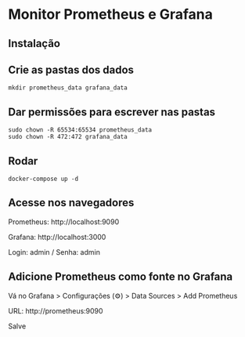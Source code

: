 # Monitor Prometheus e Grafana

## Instalação
## Crie as pastas dos dados
```
mkdir prometheus_data grafana_data
```

## Dar permissões para escrever nas pastas
```
sudo chown -R 65534:65534 prometheus_data
sudo chown -R 472:472 grafana_data
```

## Rodar
```
docker-compose up -d
```

## Acesse nos navegadores
Prometheus: http://localhost:9090

Grafana: http://localhost:3000

Login: admin / Senha: admin


## Adicione Prometheus como fonte no Grafana
Vá no Grafana > Configurações (⚙️) > Data Sources > Add Prometheus

URL: http://prometheus:9090

Salve